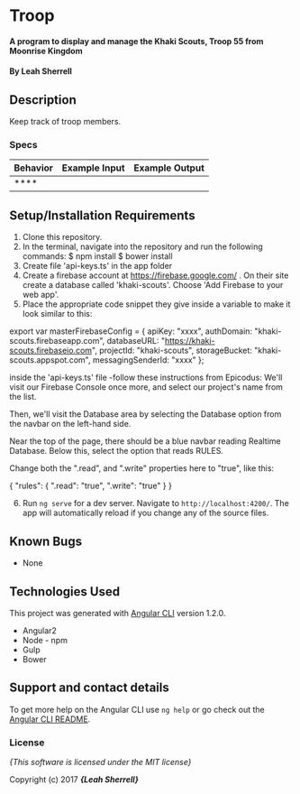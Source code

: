# Troop

#### A program to display and manage the Khaki Scouts, Troop 55 from Moonrise Kingdom

#### By **Leah Sherrell**

## Description

Keep track of troop members.

### Specs
| Behavior | Example Input | Example Output |
| :-------------     | :------------- | :------------- |
| **** |  |  |



## Setup/Installation Requirements
1. Clone this repository.
2. In the terminal, navigate into the repository and run the following commands:
  $ npm install
  $ bower install
3. Create file 'api-keys.ts' in the app folder
4. Create a firebase account at https://firebase.google.com/ . On their site create a database called 'khaki-scouts'. Choose 'Add Firebase to your web app'.
5. Place the appropriate code snippet they give inside a variable to make it look similar to this:

export var masterFirebaseConfig = {
  apiKey: "xxxx",
  authDomain: "khaki-scouts.firebaseapp.com",
  databaseURL: "https://khaki-scouts.firebaseio.com",
  projectId: "khaki-scouts",
  storageBucket: "khaki-scouts.appspot.com",
  messagingSenderId: "xxxx"
};

inside the 'api-keys.ts' file
  -follow these instructions from Epicodus:
  We'll visit our Firebase Console once more, and select our project's name from the list.

  Then, we'll visit the Database area by selecting the Database option from the navbar on the left-hand side.

  Near the top of the page, there should be a blue navbar reading Realtime Database. Below this, select the option that reads RULES.

  Change both the ".read", and ".write" properties here to "true", like this:

  {
    "rules": {
      ".read": "true",
      ".write": "true"
    }
  }

6. Run `ng serve` for a dev server. Navigate to `http://localhost:4200/`. The app will automatically reload if you change any of the source files.

## Known Bugs
* None

## Technologies Used
This project was generated with [Angular CLI](https://github.com/angular/angular-cli) version 1.2.0.

* Angular2
* Node - npm
* Gulp
* Bower

## Support and contact details

To get more help on the Angular CLI use `ng help` or go check out the [Angular CLI README](https://github.com/angular/angular-cli/blob/master/README.md).

### License

*{This software is licensed under the MIT license}*

Copyright (c) 2017 **_{Leah Sherrell}_**
